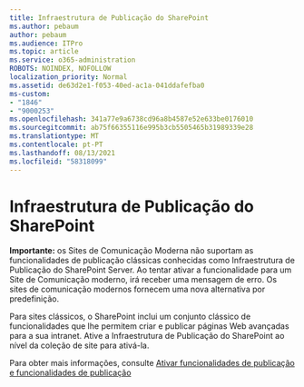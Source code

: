 ```yaml
---
title: Infraestrutura de Publicação do SharePoint
ms.author: pebaum
author: pebaum
ms.audience: ITPro
ms.topic: article
ms.service: o365-administration
ROBOTS: NOINDEX, NOFOLLOW
localization_priority: Normal
ms.assetid: de63d2e1-f053-40ed-ac1a-041ddafefba0
ms-custom:
- "1846"
- "9000253"
ms.openlocfilehash: 341a77e9a6738cd96a8b4587e52e633be0176010
ms.sourcegitcommit: ab75f66355116e995b3cb5505465b31989339e28
ms.translationtype: MT
ms.contentlocale: pt-PT
ms.lasthandoff: 08/13/2021
ms.locfileid: "58318099"
---
```

# <a name="sharepoint-publishing-infrastructure"></a>Infraestrutura de Publicação do SharePoint

**Importante:** os Sites de Comunicação Moderna não suportam as funcionalidades de publicação clássicas conhecidas como Infraestrutura de Publicação do SharePoint Server. Ao tentar ativar a funcionalidade para um Site de Comunicação moderno, irá receber uma mensagem de erro. Os sites de comunicação modernos fornecem uma nova alternativa por predefinição.

Para sites clássicos, o SharePoint inclui um conjunto clássico de funcionalidades que lhe permitem criar e publicar páginas Web avançadas para a sua intranet. Ative a Infraestrutura de Publicação do SharePoint ao nível da coleção de site para ativá-la.

Para obter mais informações, consulte [Ativar funcionalidades de publicação](https://support.office.com/article/Enable-publishing-features-479677A6-8B33-4AC7-907D-071C1C7E4518) [e funcionalidades de publicação](https://support.office.com/article/Features-enabled-in-a-SharePoint-Online-publishing-site-3AB3810C-3C2C-4361-9D0E-0CBE666EA0B0?wt.mc_id=O365_Portal_MMaven#__toc336865553)
